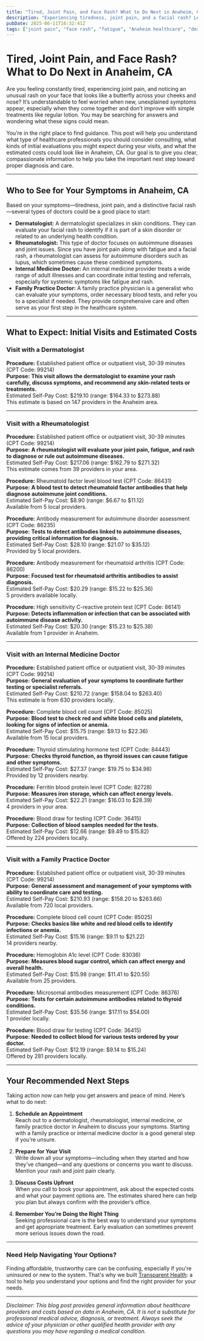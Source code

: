 ```yaml
---
title: "Tired, Joint Pain, and Face Rash? What to Do Next in Anaheim, CA"
description: "Experiencing tiredness, joint pain, and a facial rash? Learn who to see and what costs to expect for care in Anaheim, CA."
pubDate: 2025-06-11T16:32:41Z
tags: ["joint pain", "face rash", "fatigue", "Anaheim healthcare", "dermatology", "rheumatology"]
---
```


# Tired, Joint Pain, and Face Rash? What to Do Next in Anaheim, CA

Are you feeling constantly tired, experiencing joint pain, and noticing an unusual rash on your face that looks like a butterfly across your cheeks and nose? It’s understandable to feel worried when new, unexplained symptoms appear, especially when they come together and don’t improve with simple treatments like regular lotion. You may be searching for answers and wondering what these signs could mean.  

You’re in the right place to find guidance. This post will help you understand what type of healthcare professionals you should consider consulting, what kinds of initial evaluations you might expect during your visits, and what the estimated costs could look like in Anaheim, CA. Our goal is to give you clear, compassionate information to help you take the important next step toward proper diagnosis and care.

---

## Who to See for Your Symptoms in Anaheim, CA

Based on your symptoms—tiredness, joint pain, and a distinctive facial rash—several types of doctors could be a good place to start:

- **Dermatologist:** A dermatologist specializes in skin conditions. They can evaluate your facial rash to identify if it is part of a skin disorder or related to an underlying health condition.
- **Rheumatologist:** This type of doctor focuses on autoimmune diseases and joint issues. Since you have joint pain along with fatigue and a facial rash, a rheumatologist can assess for autoimmune disorders such as lupus, which sometimes cause these combined symptoms.
- **Internal Medicine Doctor:** An internal medicine provider treats a wide range of adult illnesses and can coordinate initial testing and referrals, especially for systemic symptoms like fatigue and rash.
- **Family Practice Doctor:** A family practice physician is a generalist who can evaluate your symptoms, order necessary blood tests, and refer you to a specialist if needed. They provide comprehensive care and often serve as your first step in the healthcare system.

---

## What to Expect: Initial Visits and Estimated Costs

### Visit with a Dermatologist

**Procedure:** Established patient office or outpatient visit, 30-39 minutes (CPT Code: 99214)  
**Purpose:** **This visit allows the dermatologist to examine your rash carefully, discuss symptoms, and recommend any skin-related tests or treatments.**  
Estimated Self-Pay Cost: $219.10 (range: $164.33 to $273.88)  
This estimate is based on 147 providers in the Anaheim area.

---

### Visit with a Rheumatologist

**Procedure:** Established patient office or outpatient visit, 30-39 minutes (CPT Code: 99214)  
**Purpose:** **A rheumatologist will evaluate your joint pain, fatigue, and rash to diagnose or rule out autoimmune diseases.**  
Estimated Self-Pay Cost: $217.06 (range: $162.79 to $271.32)  
This estimate comes from 39 providers in your area.

**Procedure:** Rheumatoid factor level blood test (CPT Code: 86431)  
**Purpose:** **A blood test to detect rheumatoid factor antibodies that help diagnose autoimmune joint conditions.**  
Estimated Self-Pay Cost: $8.90 (range: $6.67 to $11.12)  
Available from 5 local providers.

**Procedure:** Antibody measurement for autoimmune disorder assessment (CPT Code: 86235)  
**Purpose:** **Tests to detect antibodies linked to autoimmune diseases, providing critical information for diagnosis.**  
Estimated Self-Pay Cost: $28.10 (range: $21.07 to $35.12)  
Provided by 5 local providers.

**Procedure:** Antibody measurement for rheumatoid arthritis (CPT Code: 86200)  
**Purpose:** **Focused test for rheumatoid arthritis antibodies to assist diagnosis.**  
Estimated Self-Pay Cost: $20.29 (range: $15.22 to $25.36)  
5 providers available locally.

**Procedure:** High sensitivity C-reactive protein test (CPT Code: 86141)  
**Purpose:** **Detects inflammation or infection that can be associated with autoimmune disease activity.**  
Estimated Self-Pay Cost: $20.30 (range: $15.23 to $25.38)  
Available from 1 provider in Anaheim.

---

### Visit with an Internal Medicine Doctor

**Procedure:** Established patient office or outpatient visit, 30-39 minutes (CPT Code: 99214)  
**Purpose:** **General evaluation of your symptoms to coordinate further testing or specialist referrals.**  
Estimated Self-Pay Cost: $210.72 (range: $158.04 to $263.40)  
This estimate is from 630 providers locally.

**Procedure:** Complete blood cell count (CPT Code: 85025)  
**Purpose:** **Blood test to check red and white blood cells and platelets, looking for signs of infection or anemia.**  
Estimated Self-Pay Cost: $15.75 (range: $9.13 to $22.36)  
Available from 15 local providers.

**Procedure:** Thyroid stimulating hormone test (CPT Code: 84443)  
**Purpose:** **Checks thyroid function, as thyroid issues can cause fatigue and other symptoms.**  
Estimated Self-Pay Cost: $27.37 (range: $19.75 to $34.98)  
Provided by 12 providers nearby.

**Procedure:** Ferritin blood protein level (CPT Code: 82728)  
**Purpose:** **Measures iron storage, which can affect energy levels.**  
Estimated Self-Pay Cost: $22.21 (range: $16.03 to $28.39)  
4 providers in your area.

**Procedure:** Blood draw for testing (CPT Code: 36415)  
**Purpose:** **Collection of blood samples needed for the tests.**  
Estimated Self-Pay Cost: $12.66 (range: $9.49 to $15.82)  
Offered by 224 providers locally.

---

### Visit with a Family Practice Doctor

**Procedure:** Established patient office or outpatient visit, 30-39 minutes (CPT Code: 99214)  
**Purpose:** **General assessment and management of your symptoms with ability to coordinate care and testing.**  
Estimated Self-Pay Cost: $210.93 (range: $158.20 to $263.66)  
Available from 720 local providers.

**Procedure:** Complete blood cell count (CPT Code: 85025)  
**Purpose:** **Checks basics like white and red blood cells to identify infections or anemia.**  
Estimated Self-Pay Cost: $15.16 (range: $9.11 to $21.22)  
14 providers nearby.

**Procedure:** Hemoglobin A1c level (CPT Code: 83036)  
**Purpose:** **Measures blood sugar control, which can affect energy and overall health.**  
Estimated Self-Pay Cost: $15.98 (range: $11.41 to $20.55)  
Available from 25 providers.

**Procedure:** Microsomal antibodies measurement (CPT Code: 86376)  
**Purpose:** **Tests for certain autoimmune antibodies related to thyroid conditions.**  
Estimated Self-Pay Cost: $35.56 (range: $17.11 to $54.00)  
1 provider locally.

**Procedure:** Blood draw for testing (CPT Code: 36415)  
**Purpose:** **Needed to collect blood for various tests ordered by your doctor.**  
Estimated Self-Pay Cost: $12.19 (range: $9.14 to $15.24)  
Offered by 281 providers locally.

---

## Your Recommended Next Steps

Taking action now can help you get answers and peace of mind. Here’s what to do next:

1. **Schedule an Appointment**  
   Reach out to a dermatologist, rheumatologist, internal medicine, or family practice doctor in Anaheim to discuss your symptoms. Starting with a family practice or internal medicine doctor is a good general step if you’re unsure.

2. **Prepare for Your Visit**  
   Write down all your symptoms—including when they started and how they’ve changed—and any questions or concerns you want to discuss. Mention your rash and joint pain clearly.

3. **Discuss Costs Upfront**  
   When you call to book your appointment, ask about the expected costs and what your payment options are. The estimates shared here can help you plan but always confirm with the provider’s office.

4. **Remember You’re Doing the Right Thing**  
   Seeking professional care is the best way to understand your symptoms and get appropriate treatment. Early evaluation can sometimes prevent more serious issues down the road.

---

### Need Help Navigating Your Options?

Finding affordable, trustworthy care can be confusing, especially if you're uninsured or new to the system. That's why we built [Transparent Health](https://transparenthealth.ai): a tool to help you understand your options and find the right provider for your needs.

---

*Disclaimer: This blog post provides general information about healthcare providers and costs based on data in Anaheim, CA. It is not a substitute for professional medical advice, diagnosis, or treatment. Always seek the advice of your physician or other qualified health provider with any questions you may have regarding a medical condition.*